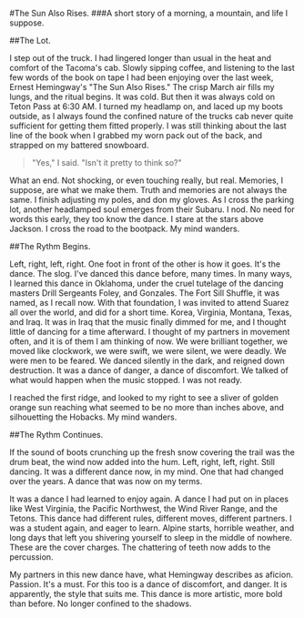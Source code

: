 #The Sun Also Rises. 
###A short story of a morning, a mountain, and life I suppose.

##The Lot.

I step out of the truck. I had lingered longer than usual in the heat and comfort of the Tacoma's cab. Slowly sipping coffee, and listening to the last few words of the book on tape I had been enjoying over the last week, Ernest Hemingway's "The Sun Also Rises." The crisp March air fills my lungs, and the ritual begins. It was cold. But then it was always cold on Teton Pass at 6:30 AM. I turned my headlamp on, and laced up my boots outside, as I always found the confined nature of the trucks cab never quite sufficient for getting them fitted properly. I was still thinking about the last line of the book when I grabbed my worn pack out of the back, and strapped on my battered snowboard. 

>"Yes," I said. "Isn't it pretty to think so?"

What an end. Not shocking, or even touching really, but real. Memories, I suppose, are what we make them. Truth and memories are not always the same.
I finish adjusting my poles, and don my gloves. As I cross the parking lot, another headlamped soul emerges from their Subaru. I nod. No need for words this early, they too know the dance. I stare at the stars above Jackson. I cross the road to the bootpack. My mind wanders.

##The Rythm Begins.

Left, right, left, right. One foot in front of the other is how it goes. It's the dance. The slog. I've danced this dance before, many times. In many ways, I learned this dance in Oklahoma, under the cruel tutelage of the dancing masters Drill Sergeants Foley, and Gonzales. The Fort Sill Shuffle, it was named, as I recall now. With that foundation, I was invited to attend Suarez all over the world, and did for a short time. Korea, Virginia, Montana, Texas, and Iraq. It was in Iraq that the music finally dimmed for me, and I thought little of dancing for a time afterward. I thought of my partners in movement often, and it is of them I am thinking of now. We were brilliant together, we moved like clockwork, we were swift, we were silent, we were deadly. We were men to be feared. We danced silently in the dark, and reigned down destruction. It was a dance of danger, a dance of discomfort. We talked of what would happen when the music stopped. I was not ready.

I reached the first ridge, and looked to my right to see a sliver of golden orange sun reaching what seemed to be no more than inches above, and silhouetting the Hobacks. My mind wanders.

##The Rythm Continues.

If the sound of boots crunching up the fresh snow covering the trail was the drum beat, the wind now added into the hum. Left, right, left, right. Still dancing. It was a different dance now, in my mind. One that had changed over the years. A dance that was now on my terms.

It was a dance I had learned to enjoy again. A dance I had put on in places like West Virginia, the Pacific Northwest, the Wind River Range, and the Tetons. This dance had different rules, different moves, different partners. I was a student again, and eager to learn. Alpine starts, horrible weather, and long days that left you shivering yourself to sleep in the middle of nowhere. These are the cover charges. The chattering of teeth now adds to the percussion.

My partners in this new dance have, what Hemingway describes as aficion. Passion. It's a must.  For this too is a dance of discomfort, and danger. It is apparently, the style that suits me. This dance is more artistic, more bold than before. No longer confined to the shadows.



